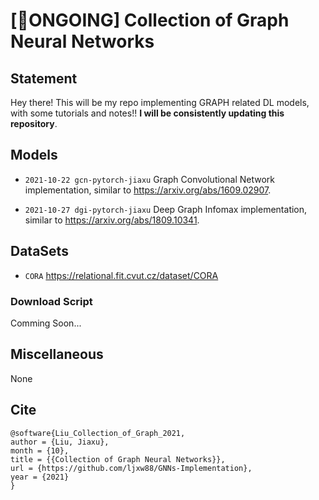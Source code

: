 # [🚀ONGOING] Collection of Graph Neural Networks

## Statement

Hey there! This will be my repo implementing GRAPH related DL models, with some tutorials and notes!! **I will be consistently updating this repository**.

## Models

- `2021-10-22 gcn-pytorch-jiaxu` Graph Convolutional Network implementation, similar to https://arxiv.org/abs/1609.02907.

- `2021-10-27 dgi-pytorch-jiaxu` Deep Graph Infomax implementation, similar to https://arxiv.org/abs/1809.10341.

## DataSets

- `CORA` https://relational.fit.cvut.cz/dataset/CORA

### Download Script

Comming Soon...

## Miscellaneous

None

## Cite
```
@software{Liu_Collection_of_Graph_2021,
author = {Liu, Jiaxu},
month = {10},
title = {{Collection of Graph Neural Networks}},
url = {https://github.com/ljxw88/GNNs-Implementation},
year = {2021}
}
```